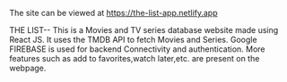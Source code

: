 The site can be viewed at https://the-list-app.netlify.app

THE LIST--
This is a Movies and TV series database website made using React JS.
It uses the TMDB API to fetch Movies and Series.
Google FIREBASE is used for backend Connectivity and authentication.
More features such as add to favorites,watch later,etc. are present on the webpage.

